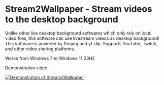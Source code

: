 # Stream2Wallpaper - Stream videos to the desktop background
Unlike other live desktop background softwares which only rely on local video files, this software can use livestream videos as desktop background!
This software is powered by ffmpeg and yt-dlp. Supports YouTube, Twitch, and other video sharing platforms.


Works from Windows 7 to Windows 11 23H2


Demonstration video:

[![Demonstration of Stream2Wallpaper](https://img.youtube.com/vi/o_R-CU7BZUQ/0.jpg)](https://www.youtube.com/watch?v=o_R-CU7BZUQ)
